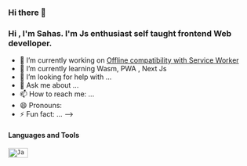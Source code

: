 ### Hi there 👋

### Hi , I'm Sahas. I'm Js enthusiast self taught frontend Web develloper.

- 🔭 I’m currently working on [Offline compatibility with Service Worker](https://github.com/SahasSaurav/next_pomodoro/blob/main/public/sw.js)
- 🌱 I’m currently learning Wasm, PWA , Next Js
- 🤔 I’m looking for help with ...
- 💬 Ask me about ...
- 📫 How to reach me: ...
- 😄 Pronouns: 
- ⚡ Fun fact: ...
-->

#### Languages and Tools

<code><img href="(https://upload.wikimedia.org/wikipedia/commons/6/6a/JavaScript-logo.png" height="20" width="40" alt="JavaScript"/></code>
